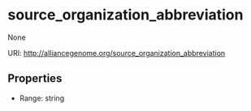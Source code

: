 # source_organization_abbreviation

None

URI: http://alliancegenome.org/source_organization_abbreviation



<!-- no inheritance hierarchy -->


## Properties

 * Range: string



